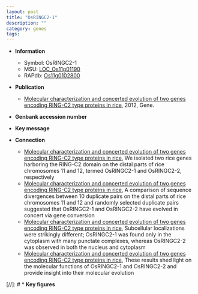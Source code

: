 ```yaml
---
layout: post
title: "OsRINGC2-1"
description: ""
category: genes
tags: 
---
```


* **Information**  
    + Symbol: OsRINGC2-1  
    + MSU: [LOC_Os11g01190](http://rice.plantbiology.msu.edu/cgi-bin/ORF_infopage.cgi?orf=LOC_Os11g01190)  
    + RAPdb: [Os11g0102800](http://rapdb.dna.affrc.go.jp/viewer/gbrowse_details/irgsp1?name=Os11g0102800)  

* **Publication**  
    + [Molecular characterization and concerted evolution of two genes encoding RING-C2 type proteins in rice](http://www.ncbi.nlm.nih.gov/pubmed?term=Molecular+characterization+and+concerted+evolution+of+two+genes+encoding+RING-C2+type+proteins+in+rice%5BTitle%5D), 2012, Gene.

* **Genbank accession number**  

* **Key message**  

* **Connection**  
    + [Molecular characterization and concerted evolution of two genes encoding RING-C2 type proteins in rice](http://www.ncbi.nlm.nih.gov/pubmed?term=Molecular+characterization+and+concerted+evolution+of+two+genes+encoding+RING-C2+type+proteins+in+rice%5BTitle%5D), We isolated two rice genes harboring the RING-C2 domain on the distal parts of rice chromosomes 11 and 12, termed OsRINGC2-1 and OsRINGC2-2, respectively
    + [Molecular characterization and concerted evolution of two genes encoding RING-C2 type proteins in rice](http://www.ncbi.nlm.nih.gov/pubmed?term=Molecular+characterization+and+concerted+evolution+of+two+genes+encoding+RING-C2+type+proteins+in+rice%5BTitle%5D), A comparison of sequence divergences between 10 duplicate pairs on the distal parts of rice chromosomes 11 and 12 and randomly selected duplicate pairs suggested that OsRINGC2-1 and OsRINGC2-2 have evolved in concert via gene conversion
    + [Molecular characterization and concerted evolution of two genes encoding RING-C2 type proteins in rice](http://www.ncbi.nlm.nih.gov/pubmed?term=Molecular+characterization+and+concerted+evolution+of+two+genes+encoding+RING-C2+type+proteins+in+rice%5BTitle%5D), Subcellular localizations were strikingly different; OsRINGC2-1 was found only in the cytoplasm with many punctate complexes, whereas OsRINGC2-2 was observed in both the nucleus and cytoplasm
    + [Molecular characterization and concerted evolution of two genes encoding RING-C2 type proteins in rice](http://www.ncbi.nlm.nih.gov/pubmed?term=Molecular+characterization+and+concerted+evolution+of+two+genes+encoding+RING-C2+type+proteins+in+rice%5BTitle%5D), These results shed light on the molecular functions of OsRINGC2-1 and OsRINGC2-2 and provide insight into their molecular evolution

[//]: # * **Key figures**  


